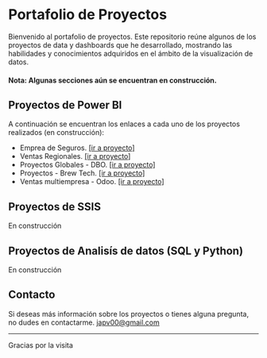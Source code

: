 # Portafolio de Proyectos

Bienvenido al portafolio de proyectos. Este repositorio reúne algunos de los proyectos de data y dashboards que he desarrollado, mostrando las habilidades y conocimientos adquiridos en el ámbito de la visualización de datos.
#### Nota: Algunas secciones aún se encuentran en construcción.

## Proyectos de Power BI

A continuación se encuentran los enlaces a cada uno de los proyectos realizados (en construcción):

- Emprea de Seguros. [[ir a proyecto]](https://github.com/japv00/data-portfolio/blob/main/Seguros/seguros.md)
- Ventas Regionales. [[ir a proyecto]](https://github.com/japv00/data-portfolio/blob/main/VentasRegionales/ventasregionales.md)
- Proyectos Globales - DBO. [[ir a proyecto]](https://github.com/japv00/data-portfolio/blob/main/DBO/dbo.md)  
- Proyectos - Brew Tech. [[ir a proyecto]](https://github.com/japv00/data-portfolio/blob/main/Brewtech/bt.md)
- Ventas multiempresa - Odoo. [[ir a proyecto]](https://github.com/japv00/data-portfolio/blob/main/Comercializadora/com.md)  
  
## Proyectos de SSIS
En construcción

## Proyectos de Analisís de datos (SQL y Python)
En construcción


## Contacto

Si deseas más información sobre los proyectos o tienes alguna pregunta, no dudes en contactarme.
japv00@gmail.com

---

Gracias por la visita
